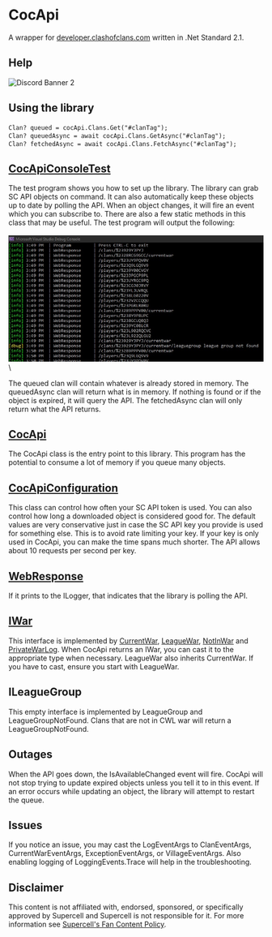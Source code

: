 # CocApi
A wrapper for [developer.clashofclans.com](https://developer.clashofclans.com/#/) written in .Net Standard 2.1.
 
## Help  
![Discord Banner 2](https://discordapp.com/api/guilds/701245583444279328/widget.png?style=banner2)

## Using the library
```
Clan? queued = cocApi.Clans.Get("#clanTag");
Clan? queuedAsync = await cocApi.Clans.GetAsync("#clanTag");
Clan? fetchedAsync = await cocApi.Clans.FetchAsync("#clanTag");
```

## [CocApiConsoleTest](/CocApiConsoleTest)
The test program shows you how to set up the library.
The library can grab SC API objects on command.
It can also automatically keep these objects up to date by polling the API.
When an object changes, it will fire an event which you can subscribe to.
There are also a few static methods in this class that may be useful.
The test program will output the following:<br/><br/>
![Test Program console output](/images/console.jpg)\

The queued clan will contain whatever is already stored in memory.
The queuedAsync clan will return what is in memory.  If nothing is found or if the object is expired, it will query the API.
The fetchedAsync clan will only return what the API returns.

## [CocApi](/CocApiLibrary/CocApi)
The CocApi class is the entry point to this library.
This program has the potential to consume a lot of memory if you queue many objects.

## [CocApiConfiguration](/CocApiLibrary/CocApiConfiguration.cs)
This class can control how often your SC API token is used.
You can also control how long a downloaded object is considered good for.
The default values are very conservative just in case the SC API key you provide is used for something else.
This is to avoid rate limiting your key.
If your key is only used in CocApi, you can make the time spans much shorter.
The API allows about 10 requests per second per key.

## [WebResponse](/CocApiLibrary/WebResponse.cs)
If it prints to the ILogger, that indicates that the library is polling the API.

## [IWar](/CocApiLibrary/Models/War/IWar.cs)
This interface is implemented by [CurrentWar](/CocApiLibrary/Models/War/CurrentWar.cs), [LeagueWar](/CocApiLibrary/Models/War/LeagueWar.cs), [NotInWar](/CocApiLibrary/Models/War/NotInWar.cs) and [PrivateWarLog](/CocApiLibrary/Models/War/PrivateWarLog.cs).
When CocApi returns an IWar, you can cast it to the appropriate type when necessary.
LeagueWar also inherits CurrentWar.  If you have to cast, ensure you start with LeagueWar.

## ILeagueGroup
This empty interface is implemented by LeagueGroup and LeagueGroupNotFound.  Clans that are not in CWL war will return a LeagueGroupNotFound.

## Outages
When the API goes down, the IsAvailableChanged event will fire.
CocApi will not stop trying to update expired objects unless you tell it to in this event.
If an error occurs while updating an object, the library will attempt to restart the queue.

## Issues
If you notice an issue, you may cast the LogEventArgs to ClanEventArgs, CurrentWarEventArgs, ExceptionEventArgs, or VillageEventArgs.
Also enabling logging of LoggingEvents.Trace will help in the troubleshooting.

## Disclaimer
This content is not affiliated with, endorsed, sponsored, or specifically approved by Supercell and Supercell is not responsible for it. For more information see [Supercell's Fan Content Policy](https://supercell.com/en/fan-content-policy/).